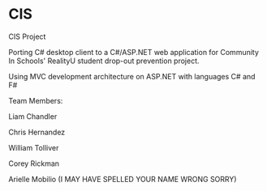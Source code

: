 CIS
===

CIS Project

Porting C# desktop client to a C#/ASP.NET web application for Community In Schools' RealityU student drop-out prevention project.

Using MVC development architecture on ASP.NET with languages C# and F#

Team Members:

Liam Chandler

Chris Hernandez

William Tolliver

Corey Rickman

Arielle Mobilio (I MAY HAVE SPELLED YOUR NAME WRONG SORRY)
